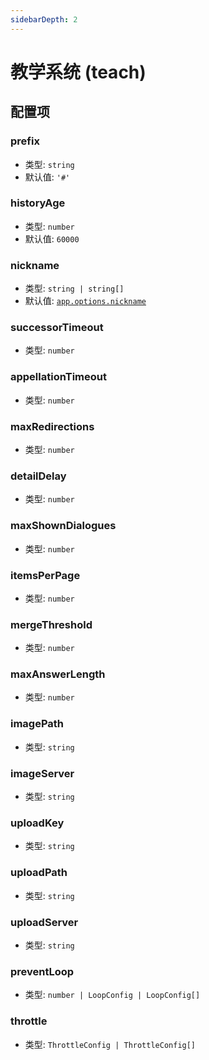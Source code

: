 ```yaml
---
sidebarDepth: 2
---
```


# 教学系统 (teach)

## 配置项

### prefix

- 类型: `string`
- 默认值: `'#'`

### historyAge

- 类型: `number`
- 默认值: `60000`

### nickname

- 类型: `string | string[]`
- 默认值: [`app.options.nickname`](../api/app.md#options.nickname)

### successorTimeout

- 类型: `number`

### appellationTimeout

- 类型: `number`

### maxRedirections

- 类型: `number`

### detailDelay

- 类型: `number`

### maxShownDialogues

- 类型: `number`

### itemsPerPage

- 类型: `number`

### mergeThreshold

- 类型: `number`

### maxAnswerLength

- 类型: `number`

### imagePath

- 类型: `string`

### imageServer

- 类型: `string`

### uploadKey

- 类型: `string`

### uploadPath

- 类型: `string`

### uploadServer

- 类型: `string`

### preventLoop

- 类型: `number | LoopConfig | LoopConfig[]`

### throttle

- 类型: `ThrottleConfig | ThrottleConfig[]`

